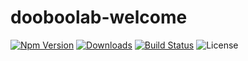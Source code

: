 # dooboolab-welcome
[![Npm Version](http://img.shields.io/npm/v/dooboolab-welcome.svg?style=flat-square)](https://npmjs.org/package/dooboolab-welcome)
[![Downloads](http://img.shields.io/npm/dm/dooboolab-welcome.svg?style=flat-square)](https://npmjs.org/package/dooboolab-welcome)
[![Build Status](https://travis-ci.com/dooboolab/dooboolab-welcome.svg?branch=master)](https://travis-ci.com/dooboolab/dooboolab-welcome)
![License](http://img.shields.io/npm/l/dooboolab-welcome.svg?style=flat-square)
